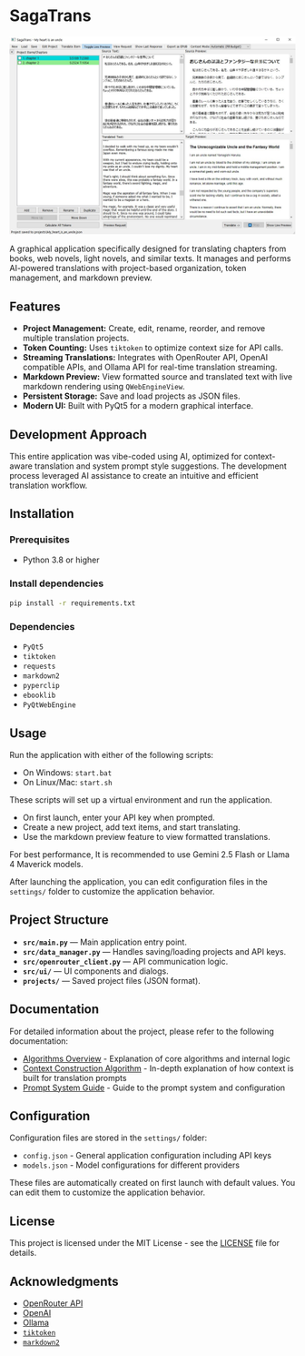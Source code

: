 # SagaTrans

![Example Application](example.jpg)

A graphical application specifically designed for translating chapters from books, web novels, light novels, and similar texts. It manages and performs AI-powered translations with project-based organization, token management, and markdown preview.

## Features

- **Project Management:** Create, edit, rename, reorder, and remove multiple translation projects.
- **Token Counting:** Uses `tiktoken` to optimize context size for API calls.
- **Streaming Translations:** Integrates with OpenRouter API, OpenAI compatible APIs, and Ollama API for real-time translation streaming.
- **Markdown Preview:** View formatted source and translated text with live markdown rendering using `QWebEngineView`.
- **Persistent Storage:** Save and load projects as JSON files.
- **Modern UI:** Built with PyQt5 for a modern graphical interface.

## Development Approach

This entire application was vibe-coded using AI, optimized for context-aware translation and system prompt style suggestions. The development process leveraged AI assistance to create an intuitive and efficient translation workflow.

## Installation

### Prerequisites

- Python 3.8 or higher

### Install dependencies

```bash
pip install -r requirements.txt
```

### Dependencies

- `PyQt5`
- `tiktoken`
- `requests`
- `markdown2`
- `pyperclip`
- `ebooklib`
- `PyQtWebEngine`

## Usage

Run the application with either of the following scripts:

- On Windows: `start.bat`
- On Linux/Mac: `start.sh`

These scripts will set up a virtual environment and run the application.

- On first launch, enter your API key when prompted.
- Create a new project, add text items, and start translating.
- Use the markdown preview feature to view formatted translations.

For best performance, It is recommended to use Gemini 2.5 Flash or Llama 4 Maverick models.

After launching the application, you can edit configuration files in the `settings/` folder to customize the application behavior.

## Project Structure

- **`src/main.py`** — Main application entry point.
- **`src/data_manager.py`** — Handles saving/loading projects and API keys.
- **`src/openrouter_client.py`** — API communication logic.
- **`src/ui/`** — UI components and dialogs.
- **`projects/`** — Saved project files (JSON format).

## Documentation

For detailed information about the project, please refer to the following documentation:

- [Algorithms Overview](docs/ALGORITHMS.md) - Explanation of core algorithms and internal logic
- [Context Construction Algorithm](docs/CONTEXT_ALGORITHM.md) - In-depth explanation of how context is built for translation prompts
- [Prompt System Guide](docs/PROMPT_GUIDE.md) - Guide to the prompt system and configuration

## Configuration

Configuration files are stored in the `settings/` folder:

- `config.json` - General application configuration including API keys
- `models.json` - Model configurations for different providers

These files are automatically created on first launch with default values. You can edit them to customize the application behavior.

## License

This project is licensed under the MIT License - see the [LICENSE](LICENSE) file for details.

## Acknowledgments

- [OpenRouter API](https://openrouter.ai/)
- [OpenAI](https://openai.com/)
- [Ollama](https://ollama.ai/)
- [`tiktoken`](https://github.com/openai/tiktoken)
- [`markdown2`](https://github.com/trentm/python-markdown2)
